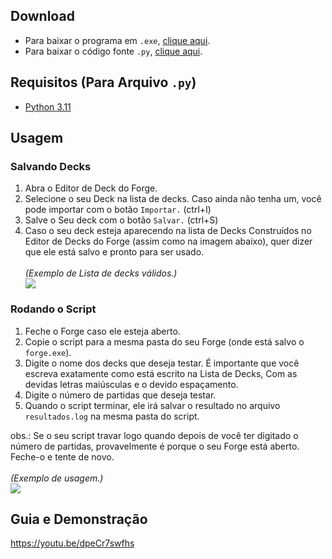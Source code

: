 <h2><b>Download</b></h2>
<ul>
  <li>Para baixar o programa em <code>.exe</code>, <a href="https://github.com/Jefik37/ForgeDeckTester/raw/main/deck_tester.exe">clique aqui</a>.</li>
  <li>Para baixar o código fonte <code>.py</code>, <a href="https://github.com/Jefik37/ForgeDeckTester/blob/main/deck_tester.py">clique aqui</a>.</li>
</ul>

<h2><b>Requisitos (Para Arquivo <code>.py</code>)</b></h2>
<ul>
  <li><a href="https://www.python.org/downloads/release/python-3115/">Python 3.11</a></li>
</ul>

<h2><b>Usagem</b></h2>

<h3>Salvando Decks</h3>
<ol>
  <li>Abra o Editor de Deck do Forge.</li>
  <li>Selecione o seu Deck na lista de decks. Caso ainda não tenha um, você pode importar com o botão <code>Importar.</code> (ctrl+I)</li>
  <li>Salve o Seu deck com o botão <code>Salvar.</code> (ctrl+S)</li>
  <li>Caso o seu deck esteja aparecendo na lista de Decks Construídos no Editor de Decks do Forge (assim como na imagem abaixo), quer dizer que ele está salvo e pronto para ser usado.</li>
  <br>
  <i>(Exemplo de Lista de decks válidos.)</i><br>
  <img src="https://github-production-user-asset-6210df.s3.amazonaws.com/58911866/273491560-00090d8d-6bc2-47d7-97e3-b95aff2a0cea.png">
</ol>

<h3>Rodando o Script</h3>
<ol>
  <li>Feche o Forge caso ele esteja aberto.</li>
  <li>Copie o script para a mesma pasta do seu Forge (onde está salvo o <code>forge.exe</code>).</li>
  <li>Digite o nome dos decks que deseja testar. É importante que você escreva exatamente como está escrito na Lista de Decks, Com as devidas letras maiúsculas e o devido espaçamento.</li>
  <li>Digite o número de partidas que deseja testar.</li>
  <li>Quando o script terminar, ele irá salvar o resultado no arquivo <code>resultados.log</code> na mesma pasta do script.</li>
</ol>
obs.: Se o seu script travar logo quando depois de você ter digitado o número de partidas, provavelmente é porque o seu Forge está aberto. Feche-o e tente de novo.
<br>
<br>
<i>(Exemplo de usagem.)</i></i><br>
<img src="https://github.com/Jefik37/ForgeDeckTester/assets/58911866/68e8ec0e-42e6-4245-81a4-5bf1af8c7cb3")>




<h2><b>Guia e Demonstração</b></h2

https://youtu.be/dpeCr7swfhs


